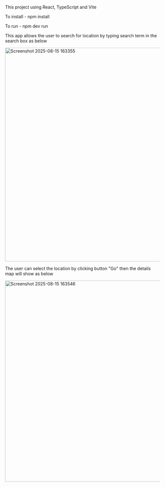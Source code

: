This project using React, TypeScript and Vite

To install - npm install 

To run - npm dev run

This app allows the user to search for location by typing search term in the search box as below

<img width="1078" height="696" alt="Screenshot 2025-08-15 163355" src="https://github.com/user-attachments/assets/0c3562b8-840d-4029-b89e-8301d6aa173a" />

The user can select the location by clicking button "Go" then the details map will show as below

<img width="1298" height="655" alt="Screenshot 2025-08-15 163546" src="https://github.com/user-attachments/assets/76a9f902-0504-4cc5-a2ca-fcc825bbe2d7" />


